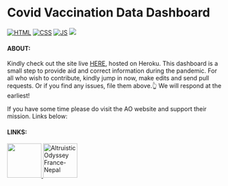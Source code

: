 # Covid Vaccination Data Dashboard
[![HTML](https://forthebadge.com/images/badges/uses-html.svg)](https://forthebadge.com/)
[![CSS](https://forthebadge.com/images/badges/uses-css.svg)](https://forthebadge.com/)
[![JS](https://forthebadge.com/images/badges/uses-js.svg)](https://forthebadge.com/)
[![ ](https://forthebadge.com/images/badges/built-with-love.svg)](https://forthebadge.com/)


#### ABOUT:

Kindly check out the site live [HERE](https://ao-covid-dashboard.herokuapp.com), hosted on Heroku.
This dashboard is a small step to provide aid and correct information during the pandemic. For all who wish to contribute, kindly jump in now, make edits and send pull requests. Or if you find any issues, file them above.👆 We will respond at the earliest! 

If you have some time please do visit the AO website and support their mission. Links below: 

#### LINKS:
<a href="https://www.altruisticodyssey.org/">
  <img height=80 src="https://www.altruisticodyssey.org/uploads/1/3/0/6/130633986/published/ao-logo-1.png" alt"Altruistic Odyssey">
</a>
<a href="https://aofrancenepal.fr/">
  <img height=80 src="https://aofrancenepal.fr/wp-content/uploads/2018/11/AO-France-Nepal-logo-1-300x135.jpg" alt="Altruistic Odyssey France-Nepal">
</a>

